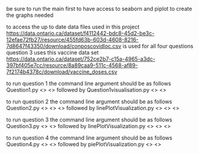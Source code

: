 be sure to run the main first to have access to seaborn and piplot to create the graphs needed

to access the up to date data files used in this project 
https://data.ontario.ca/dataset/f4112442-bdc8-45d2-be3c-12efae72fb27/resource/455fd63b-603d-4608-8216-7d8647f43350/download/conposcovidloc.csv is used for all four questions
question 3 uses this vaccine data set https://data.ontario.ca/dataset/752ce2b7-c15a-4965-a3dc-397bf405e7cc/resource/8a89caa9-511c-4568-af89-7f2174b4378c/download/vaccine_doses.csv

to run question 1 the command line argument should be as follows Question1.py <<data file for cases in ontario>> <<Public Health Unit ID you want to look at>>
followed by Question1visualisation.py <<data file created by first script>> <<graphics file you want to output to>>
   
to run question 2 the command line argument should be as follows Question2.py <<data file for cases in ontario>> <<first Public Health Unit ID you want to look at>> <<second Public Health Unit ID you want to look at>>
followed by linePlotVisualization.py <<data file created by first script>> <<graphics file you want to output to>> <<Q2>>
   
to run question 3 the command line argument should be as follows Question3.py <<data file for cases in ontario>> <<data file for vaccinations in ontario>>
followed by linePlotVisualization.py <<data file created by first script>> <<graphics file you want to output to>> <<Q3>>
   
to run question 4 the command line argument should be as follows Question4.py <<data file for cases in ontario>> <<Public Health Unit ID you want to look at>>
followed by piePlotVisualization.py <<data file created by first script>> <<graphics file you want to output to>>
